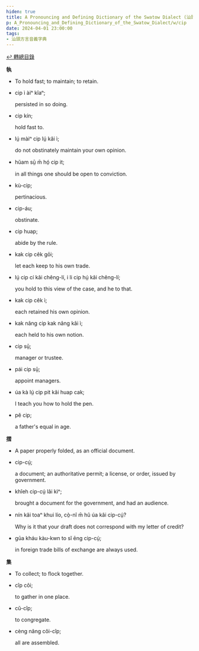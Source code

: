 ```yaml
---
hiden: true
title: A Pronouncing and Defining Dictionary of the Swatow Dialect (汕頭方言音義字典) / cip
p: A_Pronouncing_and_Defining_Dictionary_of_the_Swatow_Dialect/w/cip
date: 2024-04-01 23:00:00
tags: 
- 汕頭方言音義字典
---
```


[↩️ 轉總目錄](/A_Pronouncing_and_Defining_Dictionary_of_the_Swatow_Dialect)


**執**
- To hold fast; to maintain; to retain.

- cip ì àiⁿ kîaⁿ;

  persisted in so doing.

- cip kín;

  hold fast to.

- lṳ́ màiⁿ cip lṳ́ kâi ì;

  do not obstinately maintain your own opinion.

- hŭam sṳ̄ m̄ hó̤ cip it;

  in all things one should be open to conviction.

- kù-cip;

  pertinacious.

- cip-áu;

  obstinate.

- cip huap;

  abide by the rule.

- kak cip cêk gōi;

  let each keep to his own trade.

- lṳ́ cip cí kâi chêng-lí, i li cip hṳ́ kâi chêng-lí;

  you hold to this view of the case, and he to that.

- kak cip cêk ì;

  each retained his own opinion.

- kak nâng cip kak nâng kâi ì;

  each held to his own notion.

- cip sṳ̄;

  manager or trustee.

- pái cip sṳ̄;

  appoint managers.

- úa kà lṳ́ cip pit kâi huap cak;

  I teach you how to hold the pen.

- pĕ cip;

  a father's equal in age.

**摺**
- A paper properly folded, as an official document.

- cip-cṳ́;

  a document; an authoritative permit; a license, or order, issued by government.

- khîeh cip-cṳ́ lâi kìⁿ;

  brought a document for the government, and had an audience.

- nín kâi toaⁿ khui lío, cò̤-nî m̄ hû úa kâi cip-cṳ́?

  Why is it that your draft does not correspond with my letter of credit?

- gūa kháu kàu-kwn to sĭ ēng cip-cṳ́;

  in foreign trade bills of exchange are always used.

**集**
- To collect; to flock together.

- cîp côi;

  to gather in one place.

- cŭ-cîp;

  to congregate.

- cèng nâng côi-cîp;

  all are assembled.
